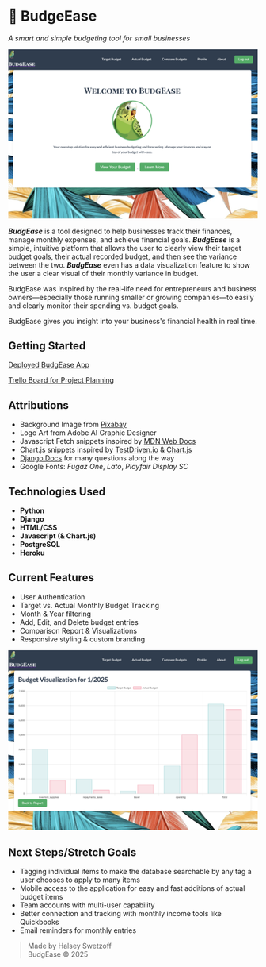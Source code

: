 # 🦜 BudgeEase
*A smart and simple budgeting tool for small businesses*

![BudgeEase Screenshot](main_app/static/images/BudgEaseScreen1.png)

***BudgEase*** is a tool designed to help businesses track their finances, manage monthly expenses, and achieve financial goals. ***BudgEase*** is a simple, intuitive platform that allows the user to clearly view their target budget goals, their actual recorded budget, and then see the variance between the two.  ***BudgEase*** even has a data visualization feature to show the user a clear visual of their monthly variance in budget.

BudgEase was inspired by the real-life need for entrepreneurs and business owners—especially those running smaller or growing companies—to easily and clearly monitor their spending vs. budget goals.  

BudgEase gives you insight into your business's financial health in real time.

## Getting Started

[Deployed BudgEase App](https://budgease-budgeting-app-9ca6cd57c6c3.herokuapp.com/) 

[Trello Board for Project Planning](https://trello.com/b/sR5IxMzA/budgee-a-business-forecasting-and-budgeting-application)


## Attributions

- Background Image from [Pixabay](https://pixabay.com/illustrations/leaves-tropical-exotic-green-plant-3923413/)
- Logo Art from Adobe AI Graphic Designer
- Javascript Fetch snippets inspired by [MDN Web Docs](https://developer.mozilla.org/en-US/)
- Chart.js snippets inspired by [TestDriven.io](https://testdriven.io/blog/django-charts/) & [Chart.js](https://www.chartjs.org/docs/latest/getting-started/)
- [Django Docs](https://docs.djangoproject.com/en/5.2/) for many questions along the way
- Google Fonts: *Fugaz One*, *Lato*, *Playfair Display SC*

## Technologies Used

- **Python**
- **Django** 
- **HTML/CSS**
- **Javascript (& Chart.js)**
- **PostgreSQL**
- **Heroku**

## Current Features

- User Authentication
- Target vs. Actual Monthly Budget Tracking
- Month & Year filtering
- Add, Edit, and Delete budget entries
- Comparison Report & Visualizations
- Responsive styling & custom branding

![Screenshot of BudgEase Data Visualization](main_app/static/images/BudgEaseScreen2.png)

## Next Steps/Stretch Goals

- Tagging individual items to make the database searchable by any tag a user chooses to apply to many items
- Mobile access to the application for easy and fast additions of actual budget items
- Team accounts with multi-user capability
- Better connection and tracking with monthly income tools like Quickbooks
- Email reminders for monthly entries

> Made by Halsey Swetzoff  
> BudgEase © 2025
